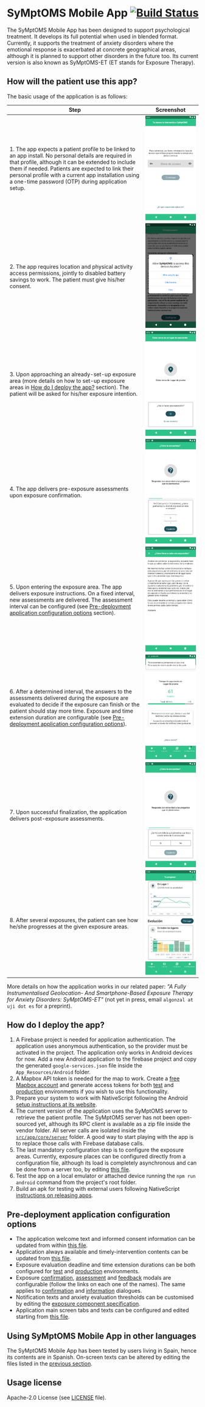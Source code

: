 # SyMptOMS Mobile App [![Build Status](https://dev.azure.com/GeoTecINIT/SyMptOMS/_apis/build/status/GeoTecINIT.symptoms-mobile-app?branchName=develop)](https://dev.azure.com/GeoTecINIT/SyMptOMS/_build/latest?definitionId=4&branchName=develop)

The SyMptOMS Mobile App has been designed to support psychological treatment. It develops its full potential when used in blended format. Currently, it supports the treatment of anxiety disorders where the emotional response is exacerbated at concrete geographical areas, although it is planned to support other disorders in the future too. Its current version is also known as SyMptOMS-ET (ET stands for Exposure Therapy).

## How will the patient use this app?

The basic usage of the application is as follows:

| Step                                                                                                                                                                                                                                                                                                                                                     | Screenshot                                                                                                                                                                                                                                                                                                                                         |
|----------------------------------------------------------------------------------------------------------------------------------------------------------------------------------------------------------------------------------------------------------------------------------------------------------------------------------------------------------|----------------------------------------------------------------------------------------------------------------------------------------------------------------------------------------------------------------------------------------------------------------------------------------------------------------------------------------------------|
| 1. The app expects a patient profile to be linked to an app install. No personal details are required in that profile, although it can be extended to include them if needed. Patients are expected to link their personal profile with a current app installation using a one-time password (OTP) during application setup.                             | ![After first install, the patient must provide an OTP for the app to obtain his/her patient profile data](docs/figures/profile-link.png "Application setup screen")                                                                                                                                                                               |
| 2. The app requires location and physical activity access permissions, jointly to disabled battery savings to work. The patient must give his/her consent.                                                                                                                                                                                               | ![The application needs this permission to work](docs/figures/permission-request.png "Application requesting location access permission")                                                                                                                                                                                                          |
| 3. Upon approaching an already-set-up exposure area (more details on how to set-up exposure areas in [How do I deploy the app?](#how-do-i-deploy-the-app) section). The patient will be asked for his/her exposure intention.                                                                                                                            | ![The patient can express his/her will to conduct an exposure](docs/figures/confirm-exposure-intention.png "The patient must confirm his/her exposure intention before conducting an exposure")                                                                                                                                                    |
| 4. The app delivers pre-exposure assessments upon exposure confirmation.                                                                                                                                                                                                                                                                                 | ![The patient will be asked for the current anxiety and tolerance to anxiety levels, along with beliefs on what will happen during the exposure](docs/figures/baseline-assessment.png "Baseline assessment question delivered during the pre-exposure procedure")                                                                                  |
| 5. Upon entering the exposure area. The app delivers exposure instructions. On a fixed interval, new assessments are delivered. The assessment interval can be configured (see [Pre-deployment application configuration options](#pre-deployment-application-configuration-options) section).                                                           | ![The instructions include acting guidelines on how to conduct the exposure](docs/figures/exposure-instructions.png "Instructions delivered to the patient on exposure start")                                                                                                                                                                     |
| 6. After a determined interval, the answers to the assessments delivered during the exposure are evaluated to decide if the exposure can finish or the patient should stay more time. Exposure and time extension duration are configurable (see [Pre-deployment application configuration options](#pre-deployment-application-configuration-options)). | ![The application can grant certain time extensions based on current patient condition](docs/figures/time-extension.png "Example of time extension granted by the app")                                                                                                                                                                            |
| 7. Upon successful finalization, the application delivers post-exposure assessments.                                                                                                                                                                                                                                                                     | ![Post exposure assessments include questions about beliefs disconfirmation and focus on exposure procedure](docs/figures/post-exposure.png "The application delivers post-exposure assessments upon successful finalization")                                                                                                                     |
| 8. After several exposures, the patient can see how he/she progresses at the given exposure areas.                                                                                                                                                                                                                                                       | ![The patient can review his/her anxiety trend during the last exposure, the average anxiety level aggregated by all exposure places, per place or the anxiety trend during each past exposure](docs/figures/graphical-feedback.png "The application shows graphical feedback to the patient after successfully completing one or more exposures") |

More details on how the application works in our related paper: _"A Fully Instrumentalised Geolocation- And Smartphone-Based Exposure Therapy for Anxiety Disorders: SyMptOMS-ET"_ (not yet in press, email `algonzal at uji dot es` for a preprint).

## How do I deploy the app?

1. A Firebase project is needed for application authentication. The application uses anonymous authentication, so the provider must be activated in the project. The application only works in Android devices for now. Add a new Android application to the firebase project and copy the generated `google-services.json` file inside the `App_Resources/Android` folder.
2. A Mapbox API token is needed for the map to work. Create a [free Mapbox account](https://account.mapbox.com/auth/signup/) and generate access tokens for both [test](src/environments/environment.tst.ts) and [production](src/environments/environment.prod.ts) environments if you wish to use this functionality.
3. Prepare your system to work with NativeScript following the Android [setup instructions at its website](https://docs.nativescript.org/environment-setup.html).
4. The current version of the application uses the SyMptOMS server to retrieve the patient profile. The SyMptOMS server has not been open-sourced yet, although its RPC client is available as a zip file inside the vendor folder. All server calls are isolated inside the [`src/app/core/server`](src/app/core/server) folder. A good way to start playing with the app is to replace those calls with Firebase database calls.
5. The last mandatory configuration step is to configure the exposure areas. Currently, exposure places can be configured directly from a configuration file, although its load is completely asynchronous and can be done from a server too, by editing [this file](src/app/core/framework/aois.ts).
6. Test the app on a local emulator or attached device running the `npm run android` command from the project's root folder.
7. Build an apk for testing with external users following NativeScript [instructions on releasing apps](https://docs.nativescript.org/releasing.html).

## Pre-deployment application configuration options

- The application welcome text and informed consent information can be updated from within [this file](src/app/views/welcome/tutorial/tutorial.component.html).
- Application always available and timely-intervention contents can be updated from [this file](src/app/views/treatment-content.service.ts).
- Exposure evaluation deadline and time extension durations can be both configured for [test](src/environments/environment.tst.ts) and [production](src/environments/environment.prod.ts) environments.
- Exposure [confirmation](src/app/core/modals/confirm/modals.ts), [assessment](src/app/core/modals/questions/modals.ts) and [feedback](src/app/core/modals/feedback/modals.ts) modals are configurable (follow the links on each one of the names). The same applies to [confirmation](src/app/core/dialogs/confirm/dialogs.ts) and [information](src/app/core/dialogs/info/dialogs.ts) dialogues.
- Notification texts and anxiety evaluation thresholds can be customised by editing the [exposure component specification](src/app/tasks/graph.ts).
- Application main screen tabs and texts can be configured and edited starting from [this file](src/app/views/main/main.component.html).

## Using SyMptOMS Mobile App in other languages

The SyMptOMS Mobile App has been tested by users living in Spain, hence its contents are in Spanish. On-screen texts can be altered by editing the files listed in the [previous section](#pre-deployment-application-configuration-options).

## Usage license

Apache-2.0 License (see [LICENSE](LICENSE) file).
